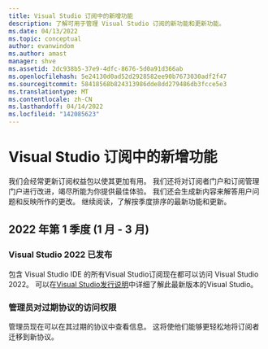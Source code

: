 ```yaml
---
title: Visual Studio 订阅中的新增功能
description: 了解可用于管理 Visual Studio 订阅的新功能和更新功能。
ms.date: 04/13/2022
ms.topic: conceptual
author: evanwindom
ms.author: amast
manager: shve
ms.assetid: 2dc938b5-37e9-4dfc-8676-5d0a91d366ab
ms.openlocfilehash: 5e24130d0ad52d2928582ee90b7673030adf2f47
ms.sourcegitcommit: 58418568b824313986dde8dd279486db3fcce5e3
ms.translationtype: MT
ms.contentlocale: zh-CN
ms.lasthandoff: 04/14/2022
ms.locfileid: "142085623"
---
```

# <a name="whats-new-in-visual-studio-subscriptions"></a>Visual Studio 订阅中的新增功能
我们会经常更新订阅权益包以使其更加有用。 我们还将对订阅者门户和订阅管理门户进行改进，竭尽所能为你提供最佳体验。  我们还会生成新内容来解答用户问题和反映所作的更改。  继续阅读，了解按季度排序的最新功能和更新。

## <a name="2022-q1-january---march"></a>2022 年第 1 季度 (1 月 - 3 月) 

### <a name="visual-studio-2022-released"></a>Visual Studio 2022 已发布
包含 Visual Studio IDE 的所有Visual Studio订阅现在都可以访问 Visual Studio 2022。 可以在[Visual Studio发行说明](https://docs.microsoft.com/visualstudio/releases/2022/release-notes)中详细了解此最新版本的Visual Studio。

### <a name="admin-access-to-expired-agreements"></a>管理员对过期协议的访问权限
管理员现在可以在其过期的协议中查看信息。  这将使他们能够更轻松地将订阅者迁移到新协议。  
